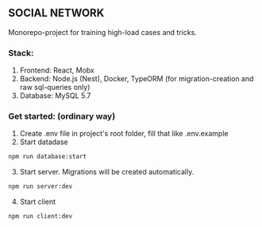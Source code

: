 ## SOCIAL NETWORK

Monorepo-project for training high-load cases and tricks.

### Stack:
1. Frontend: React, Mobx
2. Backend: Node.js (Nest), Docker, TypeORM (for migration-creation and raw sql-queries only)
3. Database: MySQL 5.7

### Get started: (ordinary way)
1. Create .env file in project's root folder, fill that like .env.example
2. Start datadase
```bash
npm run database:start
```
3. Start server. Migrations will be created automatically.
```bash
npm run server:dev
```
4. Start client
```bash
npm run client:dev
```
